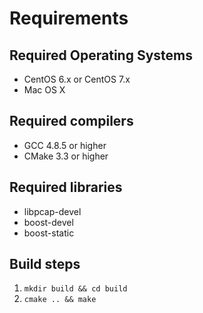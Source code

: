 # Requirements

## Required Operating Systems
* CentOS 6.x or CentOS 7.x
* Mac OS X
    
## Required compilers
* GCC 4.8.5 or higher
* CMake 3.3 or higher
    
## Required libraries
* libpcap-devel
* boost-devel
* boost-static

## Build steps
1. `mkdir build && cd build`
2. `cmake .. && make`
